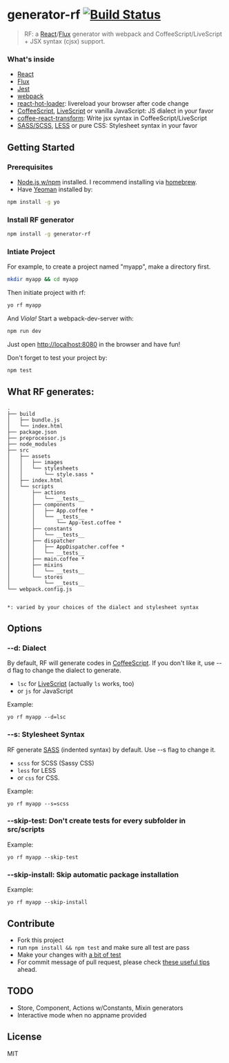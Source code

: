 # generator-rf [![Build Status](https://secure.travis-ci.org/taiansu/generator-rf.png?branch=master)](https://travis-ci.org/taiansu/generator-rf)

> RF: a [React](http://facebook.github.io/react/)/[Flux](http://facebook.github.io/flux/) generator with webpack and CoffeeScript/LiveScript + JSX syntax (cjsx) support.


### What's inside
* [React](http://facebook.github.io/react/)
* [Flux](http://facebook.github.io/flux/)
* [Jest](http://facebook.github.io/jest)
* [webpack](http://webpack.github.io/)
* [react-hot-loader](https://gaearon.github.io/react-hot-loader/): livereload your browser after code change
* [CoffeeScript](http://coffeescript.org/), [LiveScript](http://livescript.net) or vanilla JavaScript: JS dialect in your favor
* [coffee-react-transform](https://github.com/jsdf/coffee-react-transform): Write jsx syntax in CoffeeScript/LiveScript
* [SASS/SCSS](http://sass-lang.com/), [LESS](http://lesscss.org/) or pure CSS: Stylesheet syntax in your favor

## Getting Started

### Prerequisites

* [Node.js w/npm](http://nodejs.org/) installed. I recommend installing via [homebrew](http://brew.sh/).
* Have [Yeoman](http://yeoman.io) installed by:

```bash
npm install -g yo
```

### Install RF generator

```bash
npm install -g generator-rf
```

### Intiate Project

For example, to create a project named "myapp", make a directory first.

```bash
mkdir myapp && cd myapp
```

Then initiate project with rf:

```bash
yo rf myapp
```

And _Viola!_ Start a webpack-dev-server with:

```bash
npm run dev
```

Just open [http://localhost:8080](http://localhost:8080) in the browser and have fun!

Don't forget to test your project by:

```bash
npm test
```

## What RF generates:

    .
    ├── build
    │   ├── bundle.js
    │   └── index.html
    ├── package.json
    ├── preprocessor.js
    ├── node_modules
    ├── src
    │   ├── assets
    │   │   ├── images
    │   │   └── stylesheets
    │   │       └── style.sass *
    │   ├── index.html
    │   └── scripts
    │       ├── actions
    │       │   └── __tests__
    │       ├── components
    │       │   ├── App.coffee *
    │       │   └── __tests__
    │       │       └── App-test.coffee *
    │       ├── constants
    │       │   └── __tests__
    │       ├── dispatcher
    │       │   ├── AppDispatcher.coffee *
    │       │   └── __tests__
    │       ├── main.coffee *
    │       ├── mixins
    │       │   └── __tests__
    │       └── stores
    │           └── __tests__
    └── webpack.config.js


    *: varied by your choices of the dialect and stylesheet syntax

## Options

### --d: Dialect

By default, RF will generate codes in [CoffeeScript](http://coffeescript.org/). If you don't like it, use --d flag to change the dialect to generate.

* `lsc` for [LiveScript](http://livescript.net) (actually `ls` works, too)
* or `js` for JavaScript

Example:

    yo rf myapp --d=lsc

### --s: Stylesheet Syntax
RF generate [SASS](http://sass-lang.com/) (indented syntax) by default. Use --s flag to change it.

* `scss` for SCSS (Sassy CSS)
* `less` for LESS
* or `css` for CSS.

Example:

    yo rf myapp --s=scss

### --skip-test: Don't create __tests__ for every subfolder in src/scripts

Example:

    yo rf myapp --skip-test

### --skip-install: Skip automatic package installation

Example:

    yo rf myapp --skip-install

## Contribute

* Fork this project
* run `npm install && npm test` and make sure all test are pass
* Make your changes with [a bit of test](http://yeoman.io/authoring/testing.html)
* For commit message of pull request, please check [these useful tips](http://robots.thoughtbot.com/5-useful-tips-for-a-better-commit-message) ahead.

## TODO

* Store, Component, Actions w/Constants, Mixin generators
* Interactive mode when no appname provided

## License

MIT
